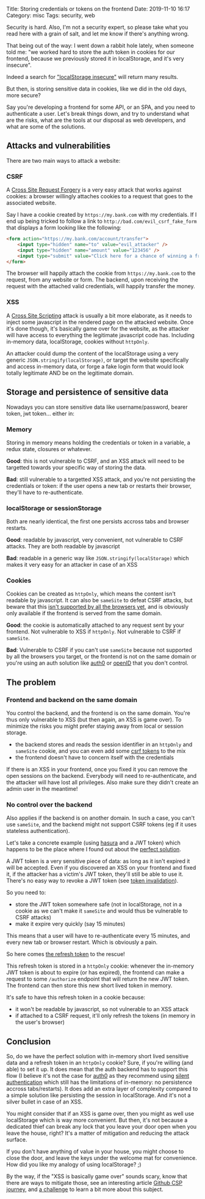 Title: Storing credentials or tokens on the frontend
Date: 2019-11-10 16:17
Category: misc
Tags: security, web


Security is hard.
Also, I'm not a security expert, so please take what you read here with a grain of salt, and let me know if there's anything wrong.

That being out of the way: I went down a rabbit hole lately, when someone told me: "we worked hard to store the auth token in cookies for our frontend, because we previously stored it in localStorage, and it's very insecure".

Indeed a search for ["localStorage insecure"](https://www.google.com/search?q=localstorage+insecure) will return many results.

But then, is storing sensitive data in cookies, like we did in the old days, more secure?

Say you're developing a frontend for some API, or an SPA, and you need to authenticate a user.
Let's break things down, and try to understand what are the risks, what are the tools at our disposal as web developers, and what are some of the solutions.


## Attacks and vulnerabilities

There are two main ways to attack a website:

### CSRF

A [Cross Site Request Forgery](https://www.owasp.org/index.php/Cross-Site_Request_Forgery_(CSRF)) is a very easy attack that works against cookies: a browser willingly attaches cookies to a request that goes to the associated website.

Say I have a cookie created by `https://my.bank.com` with my credentials.
If I end up being tricked to follow a link to `http://bad.com/evil_csrf_fake_form` that displays a form looking like the following:

```html
<form action="https://my.bank.com/account/transfer">
    <input type="hidden" name="to" value="evil_attacker" />
    <input type="hidden" name="amount" value="123456" />
    <input type="submit" value="Click here for a chance of winning a free gift!" />
</form>
```

The browser will happily attach the cookie from `https://my.bank.com` to the request, from any website or form. The backend, upon receiving the request with the attached valid credentials, will happily transfer the money.

### XSS

A [Cross Site Scripting](https://www.owasp.org/index.php/Cross-site_Scripting_(XSS)) attack is usually a bit more elaborate, as it needs to inject some javascript in the rendered page on the attacked website.
Once it's done though, it's basically game over for the website, as the attacker will have access to everything the legitimate javascript code has. Including in-memory data, localStorage, cookies without `httpOnly`.

An attacker could dump the content of the localStorage using a very generic `JSON.stringify(localStorage)`, or target the website specifically and access in-memory data, or forge a fake login form that would look totally legitimate AND be on the legitimate domain.


## Storage and persistence of sensitive data

Nowadays you can store sensitive data like username/password, bearer token, jwt token... either in:

### Memory

Storing in memory means holding the credentials or token in a variable, a redux state, closures or whatever.

**Good**: this is not vulnerable to CSRF, and an XSS attack will need to be targetted towards your specific way of storing the data.

**Bad**: still vulnerable to a targetted XSS attack, and you're not persisting the credentials or token: if the user opens a new tab or restarts their browser, they'll have to re-authenticate.

### localStorage or sessionStorage

Both are nearly identical, the first one persists accross tabs and browser restarts.

**Good**: readable by javascript, very convenient, not vulnerable to CSRF attacks. They are both readable by javascript

**Bad**: readable in a generic way like `JSON.stringify(localStorage)` which makes it very easy for an attacker in case of an XSS

### Cookies

Cookies can be created as `httpOnly`, which means the content isn't readable by javascript. It can also be `sameSite` to defeat CSRF attacks, but beware that this [isn't supported by all the browsers yet](https://caniuse.com/#feat=same-site-cookie-attribute), and is obviously only available if the frontend is served from the same domain.

**Good**: the cookie is automatically attached to any request sent by your frontend. Not vulnerable to XSS if `httpOnly`. Not vulnerable to CSRF if `sameSite`.

**Bad**: Vulnerable to CSRF if you can't use `sameSite` because not supported by all the browsers you target, or the frontend is not on the same domain or you're using an auth solution like [auth0](https://auth0.com/) or [openID](https://openid.net/) that you don't control.


## The problem

### Frontend and backend on the same domain

You control the backend, and the frontend is on the same domain. You're thus only vulnerable to XSS (but then again, an XSS is game over). To minimize the risks you might prefer staying away from local or session storage. 

- the backend stores and reads the session identifier in an `httpOnly` and `sameSite` cookie, and you can even add some [csrf tokens](https://cheatsheetseries.owasp.org/cheatsheets/Cross-Site_Request_Forgery_Prevention_Cheat_Sheet.html#synchronizer-token-pattern) to the mix
- the frontend doesn't have to concern itself with the credentials

If there is an XSS in your frontend, once you fixed it you can remove the open sessions on the backend. Everybody will need to re-authenticate, and the attacker will have lost all privileges. Also make sure they didn't create an admin user in the meantime!

### No control over the backend

Also applies if the backend is on another domain. In such a case, you can't use `sameSite`, and the backend might not support CSRF tokens (eg if it uses stateless authentication).

Let's take a concrete example (using [hasura](https://hasura.io/) and a JWT token) which happens to be the place where I found out about the [perfect solution](https://blog.hasura.io/best-practices-of-using-jwt-with-graphql/#refresh_token_persistance).

A JWT token is a very sensitive piece of data: as long as it isn't expired it will be accepted. Even if you discovered an XSS on your frontend and fixed it, if the attacker has a victim's JWT token, they'll still be able to use it. There's no easy way to revoke a JWT token (see [token invalidation](https://blog.hasura.io/best-practices-of-using-jwt-with-graphql/#logout_token_invalidation)).

So you need to:

- store the JWT token somewhere safe (not in localStorage, not in a cookie as we can't make it `sameSite` and would thus be vulnerable to CSRF attacks)
- make it expire very quickly (say 15 minutes)

This means that a user will have to re-authenticate every 15 minutes, and every new tab or browser restart. Which is obviously a pain.

So here comes [the refresh token](https://blog.hasura.io/best-practices-of-using-jwt-with-graphql/#silent_refresh) to the rescue!

This refresh token is stored in a `httpOnly` cookie: whenever the in-memory JWT token is about to expire (or has expired), the frontend can make a request to some `/authorize` endpoint that will return the new JWT token. The frontend can then store this new short lived token in memory.

It's safe to have this refresh token in a cookie because:

- it won't be readable by javascript, so not vulnerable to an XSS attack
- if attached to a CSRF request, it'll only refresh the tokens (in memory in the user's browser)


## Conclusion

So, do we have the perfect solution with in-memory short lived sensitive data and a refresh token in an `httpOnly` cookie?
Sure, if you're willing (and able) to set it up. It does mean that the auth backend has to support this flow (I believe it's not the case for [auth0](https://auth0.com/docs/flows/concepts/implicit#spas-and-refresh-tokens) as they recommend using [silent authentication](https://auth0.com/docs/api-auth/tutorials/silent-authentication) which still has the limitations of in-memory: no persistence accross tabs/restarts).
It does add an extra layer of complexity compared to a simple solution like persisting the session in localStorage. And it's not a silver bullet in case of an XSS.

You might consider that if an XSS is game over, then you might as well use localStorage which is way more convenient. But then, it's not because a dedicated thief can break any lock that you leave your door open when you leave the house, right? It's a matter of mitigation and reducing the attack surface.

If you don't have anything of value in your house, you might choose to close the door, and leave the keys under the welcome mat for convenience. How did you like my analogy of using localStorage? ;)

By the way, if the "XSS is basically game over" sounds scary, know that there are ways to mitigate those, see an interesting article [Github CSP journey](https://github.blog/2016-04-12-githubs-csp-journey/), and [a challenge](https://github.com/cure53/XSSChallengeWiki/wiki/H5SC-Minichallenge-3:-%22Sh*t,-it%27s-CSP!%22) to learn a bit more about this subject.
